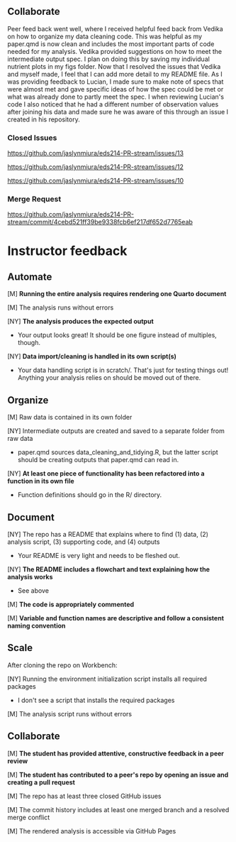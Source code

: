 ## **Collaborate**

Peer feed back went well, where I received helpful feed back from Vedika on how to organize my data cleaning code. This was helpful as my paper.qmd is now clean and includes the most important parts of code needed for my analysis. Vedika provided suggestions on how to meet the intermediate output spec. I plan on doing this by saving my individual nutrient plots in my figs folder. Now that I resolved the issues that Vedika and myself made, I feel that I can add more detail to my README file. As I was providing feedback to Lucian, I made sure to make note of specs that were almost met and gave specific ideas of how the spec could be met or what was already done to partly meet the spec. I when reviewing Lucian's code I also noticed that he had a different number of observation values after joining his data and made sure he was aware of this through an issue I created in his repository.

### Closed Issues

<https://github.com/jaslynmiura/eds214-PR-stream/issues/13>

<https://github.com/jaslynmiura/eds214-PR-stream/issues/12>

<https://github.com/jaslynmiura/eds214-PR-stream/issues/10>

### Merge Request

<https://github.com/jaslynmiura/eds214-PR-stream/commit/4cebd521ff39be9338fcb6ef217df652d7765eab>

# Instructor feedback

## Automate

[M] **Running the entire analysis requires rendering one Quarto document**

[M] The analysis runs without errors

[NY] **The analysis produces the expected output**

-   Your output looks great! It should be one figure instead of multiples, though.

[NY] **Data import/cleaning is handled in its own script(s)**

-   Your data handling script is in scratch/. That's just for testing things out! Anything your analysis relies on should be moved out of there.

## Organize

[M] Raw data is contained in its own folder

[NY] Intermediate outputs are created and saved to a separate folder from raw data

-   paper.qmd sources data_cleaning_and_tidying.R, but the latter script should be creating outputs that paper.qmd can read in.

[NY] **At least one piece of functionality has been refactored into a function in its own file**

-   Function definitions should go in the R/ directory.

## Document

[NY] The repo has a README that explains where to find (1) data, (2) analysis script, (3) supporting code, and (4) outputs

-   Your README is very light and needs to be fleshed out.

[NY] **The README includes a flowchart and text explaining how the analysis works**

-   See above

[M] **The code is appropriately commented**

[M] **Variable and function names are descriptive and follow a consistent naming convention**

## Scale

After cloning the repo on Workbench:

[NY] Running the environment initialization script installs all required packages

-   I don't see a script that installs the required packages

[M] The analysis script runs without errors

## Collaborate

[M] **The student has provided attentive, constructive feedback in a peer review**

[M] **The student has contributed to a peer's repo by opening an issue and creating a pull request**

[M] The repo has at least three closed GitHub issues

[M] The commit history includes at least one merged branch and a resolved merge conflict

[M] The rendered analysis is accessible via GitHub Pages
